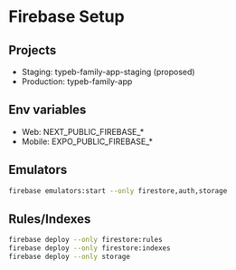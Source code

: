 # Firebase Setup

## Projects
- Staging: typeb-family-app-staging (proposed)
- Production: typeb-family-app

## Env variables
- Web: NEXT_PUBLIC_FIREBASE_*
- Mobile: EXPO_PUBLIC_FIREBASE_*

## Emulators
```bash
firebase emulators:start --only firestore,auth,storage
```

## Rules/Indexes
```bash
firebase deploy --only firestore:rules
firebase deploy --only firestore:indexes
firebase deploy --only storage
```
